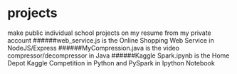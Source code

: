 # projects
make public individual school projects on my resume from my private account
######web_service.js 
is the Online Shopping Web Service in NodeJS/Express
######MyCompression.java
is the video compressor/decompressor in Java
######Kaggle Spark.ipynb 
is the Home Depot Kaggle Competition in Python and PySpark in Ipython Notebook
